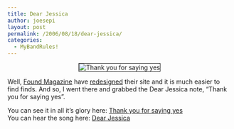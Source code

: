 ```yaml
---
title: Dear Jessica
author: joesepi
layout: post
permalink: /2006/08/18/dear-jessica/
categories:
  - MyBandRules!
---
```

<p align="center">
  <img border="1" alt="Thank you for saying yes" id="image38" src="http://www.joesepi.com/blog/wp-content/uploads/2006/08/thankyouforsayingyes.jpg" />
</p>

Well, <a target="_blank" title="Found Fucking Magazine -- Also look for Dirty Found" href="http://www.foundmagazine.com">Found Magazine</a> have <a target="_blank" title="The Real Arthur Jones!!" href="http://www.byarthurjones.com/">redesigned</a> their site and it is much easier to find finds. And so, I went there and grabbed the Dear Jessica note, &#8220;Thank you for saying yes&#8221;.

You can see it in all it&#8217;s glory here: <a target="_blank" title="Dear Jessica note -- Thank you for saying yes" href="http://www.foundmagazine.com/find/652">Thank you for saying yes</a>  
You can hear the song here: <a title="The Sepi Sessions" target="_blank" href="http://www.joesepi.com/sessions">Dear Jessica</a>